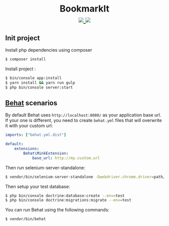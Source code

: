 <h1 align="center">
    BookmarkIt
    <br />
    <a href="http://travis-ci.org/loic425/BookmarkIt" title="Build status" target="_blank">
        <img src="https://img.shields.io/travis/loic425/BookmarkIt/master.svg" />
    </a>
    <a href="https://scrutinizer-ci.com/g/loic425/BookmarkIt/" title="Scrutinizer" target="_blank">
        <img src="https://img.shields.io/scrutinizer/g/loic425/BookmarkIt.svg" />
    </a>    
</h1>

Init project
------------

Install php dependencies using composer
```bash
$ composer install
```

Install project :
```bash
$ bin/console app:install
$ yarn install && yarn run gulp
$ php bin/console server:start
```

[Behat](http://behat.org) scenarios
-----------------------------------

By default Behat uses `http://localhost:8080/` as your application base url. If your one is different,
you need to create `behat.yml` files that will overwrite it with your custom url:

```yaml
imports: ["behat.yml.dist"]

default:
    extensions:
        Behat\MinkExtension:
            base_url: http://my.custom.url
```

Then run selenium-server-standalone:

```bash
$ vendor/bin/selenium-server-standalone -Dwebdriver.chrome.driver=path/to/chromedriver
```

Then setup your test database:

```bash
$ php bin/console doctrine:database:create --env=test
$ php bin/console doctrine:migrations:migrate --env=test
```

You can run Behat using the following commands:

```bash
$ vendor/bin/behat
```

